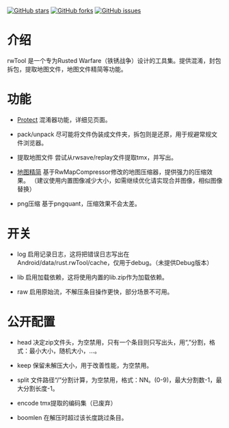 [![GitHub stars](https://img.shields.io/github/stars/n9tank/rwmodProtect)](https://githubfast.com/n9tank/rwmodProtect/stargazers) [![GitHub forks](https://img.shields.io/github/forks/n9tank/rwmodProtect)](https://githubfast.com/n9tank/rwmodProtect/network) [![GitHub issues](https://img.shields.io/github/issues/n9tank/rwmodProtect)](https://githubfast.com/n9tank/rwmodProtect/issues)

# 介绍
 rwTool 是一个专为Rusted Warfare（铁锈战争）设计的工具集。提供混淆，封包拆包，提取地图文件，地图文件精简等功能。

# 功能

- [Protect](README_Protect.MD)
混淆器功能，详细见页面。

- pack/unpack
尽可能将文件伪装成文件夹，拆包则是还原，用于规避常规文件浏览器。

- 提取地图文件
尝试从rwsave/replay文件提取tmx，并写出。

- [地图精简](https://github.com/Timeree/RwMapCompressor)
基于RwMapCompressor修改的地图压缩器，提供强力的压缩效果。
（建议使用内置图像减少大小，如需继续优化请实现合并图像，相似图像替换）

- png压缩
基于pngquant，压缩效果不会太差。

# 开关

- log 启用记录日志，这将把错误日志写出在Android/data/rust.rwTool/cache，仅用于debug。（未提供Debug版本）

- lib 启用加载依赖，这将使用内置的lib.zip作为加载依赖。

- raw 启用原始流，不解压条目操作更快，部分场景不可用。

# 公开配置 

- head 决定zip文件头，为空禁用，只有一个条目则只写出头，用“,”分割，格式：最小大小，随机大小，…。

- keep 保留未解压大小，用于改善性能，为空禁用。

- split 文件路径“/”分割计算，为空禁用，格式：NN。(0-9)，最大分割数-1，最大分割长度-1。

- encode tmx提取的编码集（已废弃）

- boomlen 在解压时超过该长度跳过条目。
